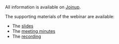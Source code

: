 All information is available on [Joinup](https://joinup.ec.europa.eu/collection/semantic-interoperability-community-semic/event/core-vocabularies-revision-webinar-2nd-december-2021).

The supporting materials of the webinar are available:
* The [slides](https://joinup.ec.europa.eu/sites/default/files/event/attachment/2021-12/Core%20Vocs%20%235%20Webinar_v1.00.pdf)
* The [meeting minutes](https://joinup.ec.europa.eu/sites/default/files/event/attachment/2021-12/Core-Vocs_Webinar%2002122021_MeetingMinutes_v1.00.pdf)
* The [recording](https://www.youtube.com/watch?v=scRF99ETzf0)
